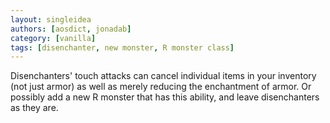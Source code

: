 ```yaml
---
layout: singleidea
authors: [aosdict, jonadab]
category: [vanilla]
tags: [disenchanter, new monster, R monster class]
---
```

Disenchanters' touch attacks can cancel individual items in your inventory (not just armor) as well as merely reducing the enchantment of armor. Or possibly add a new R monster that has this ability, and leave disenchanters as they are.
